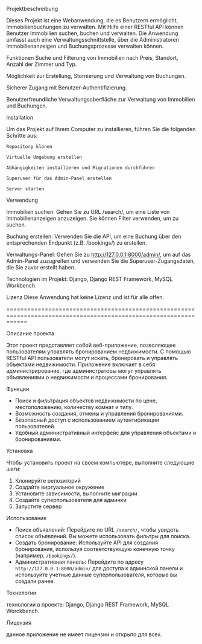 Projektbeschreibung


Dieses Projekt ist eine Webanwendung, die es Benutzern ermöglicht, Immobilienbuchungen zu verwalten. Mit Hilfe einer RESTful API können Benutzer Immobilien suchen, buchen und verwalten. Die Anwendung umfasst auch eine Verwaltungsschnittstelle, über die Administratoren Immobilienanzeigen und Buchungsprozesse verwalten können.

Funktionen
Suche und Filterung von Immobilien nach Preis, Standort, Anzahl der Zimmer und Typ.

Möglichkeit zur Erstellung, Stornierung und Verwaltung von Buchungen.

Sicherer Zugang mit Benutzer-Authentifizierung.

Benutzerfreundliche Verwaltungsoberfläche zur Verwaltung von Immobilien und Buchungen.


Installation


Um das Projekt auf Ihrem Computer zu installieren, führen Sie die folgenden Schritte aus:

    Repository klonen

    Virtuelle Umgebung erstellen

    Abhängigkeiten installieren und Migrationen durchführen

    Superuser für das Admin-Panel erstellen

    Server starten
    

Verwendung


Immobilien suchen: Gehen Sie zu URL /search/, um eine Liste von Immobilienanzeigen anzuzeigen. Sie können Filter verwenden, um zu suchen.

Buchung erstellen: Verwenden Sie die API, um eine Buchung über den entsprechenden Endpunkt (z.B. /bookings/) zu erstellen.

Verwaltungs-Panel: Gehen Sie zu http://127.0.0.1:8000/admin/, um auf das Admin-Panel zuzugreifen und verwenden Sie die Superuser-Zugangsdaten, die Sie zuvor erstellt haben.


Technologien im Projekt: Django, Django REST Framework, MySQL Workbench.


Lizenz
Diese Anwendung hat keine Lizenz und ist für alle offen.


==================================================================================================================


Описание проекта

Этот проект представляет собой веб-приложение, позволяющее пользователям управлять бронированием недвижимости.
С помощью RESTful API пользователи могут искать, бронировать и управлять объектами недвижимости. 
Приложение включает в себя администрирование, где администраторы могут управлять объявлениями о недвижимости и процессами бронирования.

Функции

- Поиск и фильтрация объектов недвижимости по цене, местоположению, количеству комнат и типу.
- Возможность создания, отмены и управления бронированиями.
- Безопасный доступ с использованием аутентификации пользователей.
- Удобный административный интерфейс для управления объектами и бронированиями.

Установка

Чтобы установить проект на своем компьютере, выполните следующие шаги:

1. Клонируйте репозиторий
2. Создайте виртуальное окружение
3. Установите зависимости, выполните миграции
4. Создайте суперпользователя для админки
5. Запустите сервер

Использование

- Поиск объявлений: Перейдите по URL `/search/`, чтобы увидеть список объявлений. Вы можете использовать фильтры для поиска.
- Создать бронирование: Используйте API для создания бронирования, используя соответствующую конечную точку (например, `/bookings/`).
- Административная панель: Перейдите по адресу `http://127.0.0.1:8000/admin/` для доступа к админской панели и используйте учетные данные суперпользователя, которые вы создали ранее.

Технологии

технологии в проекте: Django, Django REST Framework, MySQL Worckbench.

Лицензия

данное приложение не имеет лицензии и открыто для всех.

